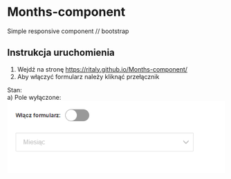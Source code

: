 # Months-component
Simple responsive component // bootstrap  
## Instrukcja uruchomienia 
1. Wejdź na stronę https://ritaly.github.io/Months-component/  
2. Aby włączyć formularz należy kliknąć przełącznik
  
Stan:  
a) Pole wyłączone:
![Wyłączone](/img/wylaczone.png)